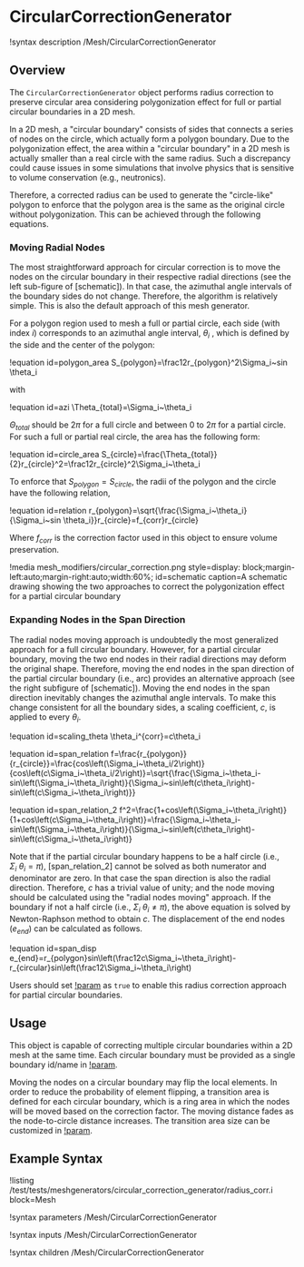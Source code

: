 # CircularCorrectionGenerator

!syntax description /Mesh/CircularCorrectionGenerator

## Overview

The `CircularCorrectionGenerator` object performs radius correction to preserve circular area considering polygonization effect for full or partial circular boundaries in a 2D mesh.

In a 2D mesh, a "circular boundary" consists of sides that connects a series of nodes on the circle, which actually form a polygon boundary. Due to the polygonization effect, the area within a "circular boundary" in a 2D mesh is actually smaller than a real circle with the same radius. Such a discrepancy could cause issues in some simulations that involve physics that is sensitive to volume conservation (e.g., neutronics).

Therefore, a corrected radius can be used to generate the "circle-like" polygon to enforce that the polygon area is the same as the original circle without polygonization. This can be achieved through the following equations.

### Moving Radial Nodes

The most straightforward approach for circular correction is to move the nodes on the circular boundary in their respective radial directions (see the left sub-figure of [schematic]). In that case, the azimuthal angle intervals of the boundary sides do not change. Therefore, the algorithm is relatively simple. This is also the default approach of this mesh generator.

For a polygon region used to mesh a full or partial circle, each side (with index $i$) corresponds to an azimuthal angle interval, $\theta_i$ , which is defined by the side and the center of the polygon:

!equation id=polygon_area
S_{polygon}=\frac12r_{polygon}^2\Sigma_i~sin \theta_i

with

!equation id=azi
\Theta_{total}=\Sigma_i~\theta_i

$\Theta_{total}$ should be $2\pi$ for a full circle and between 0 to $2\pi$ for a partial circle. For such a full or partial real circle, the area has the following form:

!equation id=circle_area
S_{circle}=\frac{\Theta_{total}}{2}r_{circle}^2=\frac12r_{circle}^2\Sigma_i~\theta_i

To enforce that $S_{polygon}=S_{circle}$, the radii of the polygon and the circle have the following relation,

!equation id=relation
r_{polygon}=\sqrt{\frac{\Sigma_i~\theta_i}{\Sigma_i~sin \theta_i}}r_{circle}=f_{corr}r_{circle}

Where $f_{corr}$ is the correction factor used in this object to ensure volume preservation.

!media mesh_modifiers/circular_correction.png
      style=display: block;margin-left:auto;margin-right:auto;width:60%;
      id=schematic
      caption=A schematic drawing showing the two approaches to correct the polygonization effect for a partial circular boundary

### Expanding Nodes in the Span Direction

The radial nodes moving approach is undoubtedly the most generalized approach for a full circular boundary. However, for a partial circular boundary, moving the two end nodes in their radial directions may deform the original shape. Therefore, moving the end nodes in the span direction of the partial circular boundary (i.e., arc) provides an alternative approach (see the right subfigure of [schematic]). Moving the end nodes in the span direction inevitably changes the azimuthal angle intervals. To make this change consistent for all the boundary sides, a scaling coefficient, $c$, is applied to every $\theta_i$.

!equation id=scaling_theta
\theta_i^{corr}=c\theta_i

!equation id=span_relation
f=\frac{r_{polygon}}{r_{circle}}=\frac{cos\left(\Sigma_i~\theta_i/2\right)}{cos\left(c\Sigma_i~\theta_i/2\right)}=\sqrt{\frac{\Sigma_i~\theta_i-sin\left(\Sigma_i~\theta_i\right)}{\Sigma_i~sin\left(c\theta_i\right)-sin\left(c\Sigma_i~\theta_i\right)}}

!equation id=span_relation_2
f^2=\frac{1+cos\left(\Sigma_i~\theta_i\right)}{1+cos\left(c\Sigma_i~\theta_i\right)}=\frac{\Sigma_i~\theta_i-sin\left(\Sigma_i~\theta_i\right)}{\Sigma_i~sin\left(c\theta_i\right)-sin\left(c\Sigma_i~\theta_i\right)}

 Note that if the partial circular boundary happens to be a half circle (i.e., $\Sigma_i~\theta_i=\pi$), [span_relation_2] cannot be solved as both numerator and denominator are zero. In that case the span direction is also the radial direction. Therefore, $c$ has a trivial value of unity; and the node moving should be calculated using the "radial nodes moving" approach. If the boundary if not a half circle (i.e., $\Sigma_i~\theta_i\neq\pi$), the above equation is solved by Newton-Raphson method to obtain $c$. The displacement of the end nodes ($e_{end}$) can be calculated as follows.

!equation id=span_disp
e_{end}=r_{polygon}sin\left(\frac12c\Sigma_i~\theta_i\right)-r_{circular}sin\left(\frac12\Sigma_i~\theta_i\right)

Users should set [!param](/Mesh/CircularCorrectionGenerator/move_end_nodes_in_span_direction) as `true` to enable this radius correction approach for partial circular boundaries.

## Usage

This object is capable of correcting multiple circular boundaries within a 2D mesh at the same time. Each circular boundary must be provided as a single boundary id/name in [!param](/Mesh/CircularCorrectionGenerator/input_mesh_circular_boundaries).

Moving the nodes on a circular boundary may flip the local elements. In order to reduce the probability of element flipping, a transition area is defined for each circular boundary, which is a ring area in which the nodes will be moved based on the correction factor. The moving distance fades as the node-to-circle distance increases. The transition area size can be customized in [!param](/Mesh/CircularCorrectionGenerator/transition_layer_ratios).

## Example Syntax

!listing /test/tests/meshgenerators/circular_correction_generator/radius_corr.i block=Mesh

!syntax parameters /Mesh/CircularCorrectionGenerator

!syntax inputs /Mesh/CircularCorrectionGenerator

!syntax children /Mesh/CircularCorrectionGenerator
